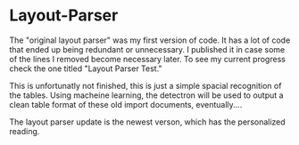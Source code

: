 # Layout-Parser
The "original layout parser" was my first version of code. It has a lot of code that ended up being redundant or unnecessary. I published it in case some of the lines I removed become necessary later. To see my current progress check the one titled "Layout Parser Test."

This is unfortunatly not finished, this is just a simple spacial recognition of the tables. Using macheine learning, the detectron will be used to output a clean table format of these old import documents, eventually....

The layout parser update is the newest verson, which has the personalized reading. 
